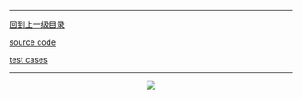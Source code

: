 ----------
[回到上一级目录](https://zhaochenyou.github.io/Way-to-Algorithm/Chapter-1/)

[source code](https://github.com/zhaochenyou/Way-to-Algorithm/blob/master/Chapter-1/src/BubbleSort.hpp)

[test cases](https://github.com/zhaochenyou/Way-to-Algorithm/blob/master/Chapter-1/src/BubbleSort.cpp)

----------
<p align="center"><img src="https://github.com/zhaochenyou/Way-to-Algorithm/raw/master/Chapter-1/res/BubbleSort.png" /></p>
